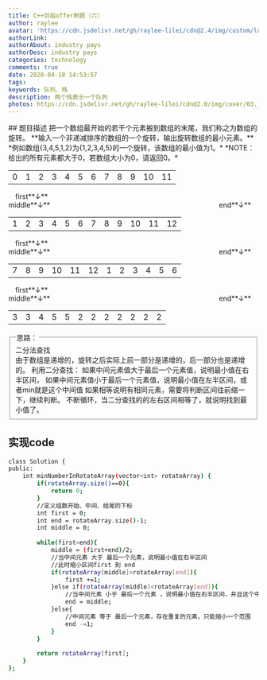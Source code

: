 ```yaml
---
title: C++剑指offer刷题（六）
author: raylee
avatar: 'https://cdn.jsdelivr.net/gh/raylee-lilei/cdn@2.4/img/custom/logo_1.png'
authorLink: 
authorAbout: industry pays
authorDesc: industry pays
categories: technology
comments: true
date: 2020-04-18 14:53:57
tags:
keywords: 队列、栈
description: 两个栈表示一个队列
photos: https://cdn.jsdelivr.net/gh/raylee-lilei/cdn@2.0/img/cover/03.jpg.webp
---
```

<head>
<link rel="stylesheet" href="/css/teat.css">
</head>
## 题目描述
把一个数组最开始的若干个元素搬到数组的末尾，我们称之为数组的旋转。
**输入一个非递减排序的数组的一个旋转，输出旋转数组的最小元素。**
*例如数组{3,4,5,1,2}为{1,2,3,4,5}的一个旋转，该数组的最小值为1。*
*NOTE：给出的所有元素都大于0，若数组大小为0，请返回0。*

<table><tr><td class="test">0</td><td class="test">1</td><td class="test">2</td><td class="test">3</td><td class="test">4</td><td class="test">5</td><td class="test">6</td><td class="test">7</td><td class="test">8</td><td class="test">9</td><td class="test">10</td><td class="test">11</td></tr></table>
&emsp;first**&darr;**&emsp;&emsp;&emsp;&emsp;&emsp;&emsp;&emsp;&emsp;&emsp;&emsp;&emsp;&emsp;&emsp;&emsp;&emsp;&emsp;middle**&darr;**&emsp;&emsp;&emsp;&emsp;&emsp;&emsp;&emsp;&emsp;&emsp;&emsp;&emsp;&emsp;&emsp;&emsp;&emsp;&emsp;&emsp;&emsp;&emsp;&emsp;&emsp;&emsp;&emsp;&emsp; end**&darr;**
<table><tr><td class="test">1</td><td class="test">2</td><td class="test">3</td><td class="test">4</td><td class="test">5</td><td class="test">6</td><td class="test">7</td><td class="test">8</td><td class="test">9</td><td class="test">10</td><td class="test">11</td><td class="test">12</td></tr></table>
&emsp;first**&darr;**&emsp;&emsp;&emsp;&emsp;&emsp;&emsp;&emsp;&emsp;&emsp;&emsp;&emsp;&emsp;&emsp;&emsp;&emsp;&emsp;middle**&darr;**&emsp;&emsp;&emsp;&emsp;&emsp;&emsp;&emsp;&emsp;&emsp;&emsp;&emsp;&emsp;&emsp;&emsp;&emsp;&emsp;&emsp;&emsp;&emsp;&emsp;&emsp;&emsp;&emsp;&emsp; end**&darr;**
<table><tr><td class="test">7</td><td class="test">8</td><td class="test">9</td><td class="test">10</td><td class="test">11</td><td class="test">12</td><td class="test">1</td><td class="test">2</td><td class="test">3</td><td class="test">4</td><td class="test">5</td><td class="test">6</td></tr></table>
&emsp;first**&darr;**&emsp;&emsp;&emsp;&emsp;&emsp;&emsp;&emsp;&emsp;&emsp;&emsp;&emsp;&emsp;&emsp;&emsp;&emsp;&emsp;middle**&darr;**&emsp;&emsp;&emsp;&emsp;&emsp;&emsp;&emsp;&emsp;&emsp;&emsp;&emsp;&emsp;&emsp;&emsp;&emsp;&emsp;&emsp;&emsp;&emsp;&emsp;&emsp;&emsp;&emsp;&emsp; end**&darr;**
<table><tr><td class="test">3</td><td class="test">3</td><td class="test">4</td><td class="test">5</td><td class="test">5</td><td class="test">2</td><td class="test">2</td><td class="test">2</td><td class="test">2</td><td class="test">2</td><td class="test">2</td><td class="test">2</td></tr></table>

<form action="" method="">
<fieldset><legend font-weight:600>思路：</legend>
<div align=“Center”>二分法查找</div>
由于数组是递增的，旋转之后实际上前一部分是递增的，后一部分也是递增的。
利用二分查找：
如果中间元素值大于最后一个元素值，说明最小值在右半区间，
如果中间元素值小于最后一个元素值，说明最小值在左半区间，或者min就是这个中间值
如果相等说明有相同元素，需要将判断区间往前缩一下，继续判断。
不断循环，当二分查找的的左右区间相等了，就说明找到最小值了。

</fieldset>
</form>

## 实现code
``` bash
class Solution {
public:
    int minNumberInRotateArray(vector<int> rotateArray) {
        if(rotateArray.size()==0){
            return 0;
        }
        //定义组数开始、中间、结尾的下标
        int first = 0;
        int end = rotateArray.size()-1;
        int middle = 0;
        
        while(first<end){
            middle = (first+end)/2;
            //当中间元素 大于 最后一个元素，说明最小值在右半区间 
            //此时缩小区间first 到 end
            if(rotateArray[middle]>rotateArray[end]){
                first +=1;
            }else if(rotateArray[middle]<rotateArray[end]){
                //当中间元素 小于 最后一个元素 ，说明最小值在右半区间，并且这个中间值也可能是最小值
                end = middle;
            }else{
                //中间元素 等于 最后一个元素，存在重复的元素，只能缩小一个范围
                end -=1;
            }
        }
        
        return rotateArray[first];
    }    
};

```